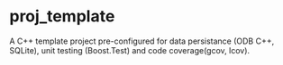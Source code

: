 # proj_template
A C++ template project pre-configured for data persistance (ODB C++, SQLite), unit testing (Boost.Test) and code coverage(gcov, lcov).
